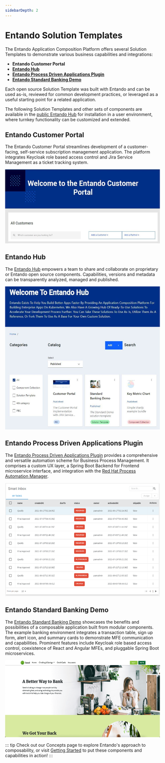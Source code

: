 ```yaml
---
sidebarDepth: 2
---
```


# Entando Solution Templates 

The Entando Application Composition Platform offers several Solution Templates to demonstrate various business capabilities and integrations:

- **Entando Customer Portal**
- [**Entando Hub**](entando-hub.md)
- [**Entando Process Driven Applications Plugin**](pda-tutorial.md)
- [**Entando Standard Banking Demo**](install-standard-demo.md)

Each open source Solution Template was built with Entando and can be used as-is, reviewed for common development practices, or leveraged as a useful starting point for a related application. 

The following Solution Templates and other sets of components are available in the [public Entando Hub](https://hub.entando.com) for installation in a user environment, where turnkey functionality can be customized and extended.

## Entando Customer Portal

The Entando Customer Portal streamlines development of a customer-facing, self-service subscription management application. The platform integrates Keycloak role based access control and Jira Service Management as a ticket tracking system.

<img src="./landing-images/customer-portal.png" width="533" height="240.49">

## Entando Hub

The [Entando Hub](entando-hub.md) empowers a team to share and collaborate on proprietary or Entando open source components. Capabilities, versions and metadata can be transparently analyzed, managed and published.

<img src="./landing-images/hub-v1.png" width="533" height="465.02">

## Entando Process Driven Applications Plugin

The [Entando Process Driven Applications Plugin](pda-tutorial.md) provides a comprehensive and versatile automation scheme for Business Process Management. It comprises a custom UX layer, a Spring Boot Backend for Frontend microservice interface, and integration with the [Red Hat Process Automation Manager](https://www.redhat.com/en/technologies/jboss-middleware/process-automation-manager).

<img src="./landing-images/task-list.png" width="533" height="368.34">

## Entando Standard Banking Demo

The [Entando Standard Banking Demo](install-standard-demo.md) showcases the benefits and possibilities of a composable application built from modular components. The example banking environment integrates a transaction table, sign up form, alert icon, and summary cards to demonstrate MFE communication and capabilities. Prominent features include Keycloak role based access control, coexistence of React and Angular MFEs, and pluggable Spring Boot microservices.

<img src="./landing-images/standard_demo2.png" width="533" height="250">

::: tip
Check out our Concepts page to explore Entando's approach to composability, or visit [Getting Started](../../docs/getting-started/) to put these components and capabilities in action!
:::




